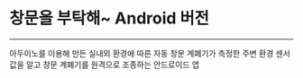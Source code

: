 창문을 부탁해~ Android 버전
===========================

---

아두이노를 이용해 만든 실내외 환경에 따른 자동 창문 계폐기가 측정한 주변 환경 센서 값을 알고 창문 계폐기를 원격으로 조종하는 안드로이드 앱
